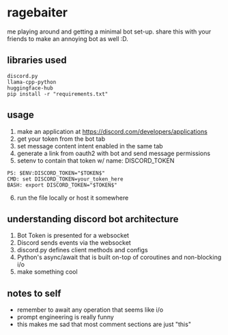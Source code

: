 # ragebaiter
me playing around and getting a minimal bot set-up. share this with your friends to make an annoying bot as well :D.

## libraries used
```
discord.py
llama-cpp-python
huggingface-hub
pip install -r "requirements.txt"
```

## usage

1. make an application at https://discord.com/developers/applications
2. get your token from the bot tab
3. set message content intent enabled in the same tab
4. generate a link from oauth2 with bot and send message permissions
5. setenv to contain that token w/ name: DISCORD_TOKEN
```
PS: $ENV:DISCORD_TOKEN="$TOKEN$"
CMD: set DISCORD_TOKEN=your_token_here
BASH: export DISCORD_TOKEN="$TOKEN$"
``` 
6. run the file locally or host it somewhere

## understanding discord bot architecture

1. Bot Token is presented for a websocket
2. Discord sends events via the websocket
3. discord.py defines client methods and configs
4. Python's async/await that is built on-top of coroutines and non-blocking i/o
5. make something cool

## notes to self

* remember to await any operation that seems like i/o
* prompt engineering is really funny
* this makes me sad that most comment sections are just "this"

